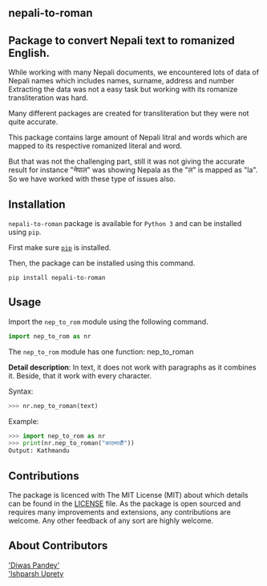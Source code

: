 ## nepali-to-roman
## Package to convert Nepali text to romanized English.
While working with many Nepali documents, we encountered lots of data of Nepali names which includes names, surname, address and number
Extracting the data was not a easy task but working with its romanize transliteration was hard.

Many different packages are created for transliteration but they were not quite accurate.

This package contains large amount of Nepali litral and words which are mapped to its respective romanized literal and word.

But that was not the challenging part, still it was not giving the accurate result for instance
"नेपाल" was showing Nepala as the "ल" is mapped as "la".
So we have worked with these type of issues also.

## Installation
`nepali-to-roman` package is available for `Python 3` and can be installed using `pip`. 

First make sure [`pip`](https://pip.pypa.io/en/stable/installing/) is installed.

Then, the package can be installed using this command.
```
pip install nepali-to-roman
```

## Usage

Import the `nep_to_rom` module using the following command.
```python
import nep_to_rom as nr
```
The `nep_to_rom` module has one function: nep_to_roman

**Detail description**:
In text, it does not work with paragraphs as it combines it. Beside, that it work with every character.

Syntax:
```python
>>> nr.nep_to_roman(text)
```

Example:
```python
>>> import nep_to_rom as nr
>>> print(nr.nep_to_roman("काठमाडौँ"))
Output: Kathmandu


```

## Contributions

The package is licenced with The MIT License (MIT) about which details can be found in the [LICENSE](LICENSE) file. As
the package is open sourced and requires many improvements and extensions, any contributions are welcome. Any other
feedback of any sort are highly welcome.

## About Contributors
['Diwas Pandey'](https://www.diwaspandey.com.np) 
</br>
['Ishparsh Uprety](https://www.ishparshuprety.com.np/)

